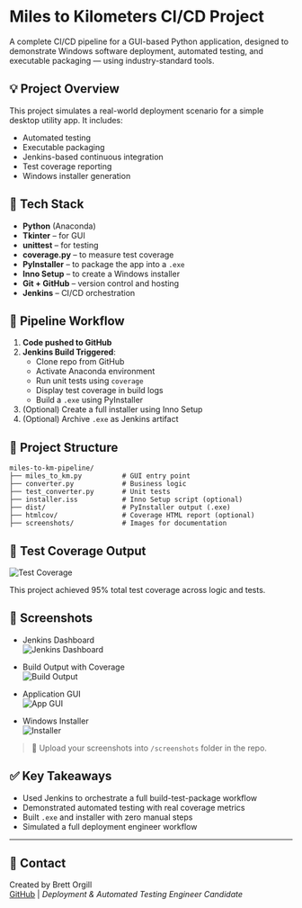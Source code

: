 # Miles to Kilometers CI/CD Project

A complete CI/CD pipeline for a GUI-based Python application, designed to demonstrate Windows software deployment, automated testing, and executable packaging — using industry-standard tools.

## 💡 Project Overview

This project simulates a real-world deployment scenario for a simple desktop utility app. It includes:

- Automated testing
- Executable packaging
- Jenkins-based continuous integration
- Test coverage reporting
- Windows installer generation

## 🧰 Tech Stack

- **Python** (Anaconda)
- **Tkinter** – for GUI
- **unittest** – for testing
- **coverage.py** – to measure test coverage
- **PyInstaller** – to package the app into a `.exe`
- **Inno Setup** – to create a Windows installer
- **Git + GitHub** – version control and hosting
- **Jenkins** – CI/CD orchestration

## 🚀 Pipeline Workflow

1. **Code pushed to GitHub**
2. **Jenkins Build Triggered**:
    - Clone repo from GitHub
    - Activate Anaconda environment
    - Run unit tests using `coverage`
    - Display test coverage in build logs
    - Build a `.exe` using PyInstaller
3. (Optional) Create a full installer using Inno Setup
4. (Optional) Archive `.exe` as Jenkins artifact

## 📁 Project Structure

```
miles-to-km-pipeline/
├── miles_to_km.py          # GUI entry point
├── converter.py            # Business logic
├── test_converter.py       # Unit tests
├── installer.iss           # Inno Setup script (optional)
├── dist/                   # PyInstaller output (.exe)
├── htmlcov/                # Coverage HTML report (optional)
├── screenshots/            # Images for documentation
```

## 🧪 Test Coverage Output

![Test Coverage](screenshots/test_coverage.png)

This project achieved 95% total test coverage across logic and tests.

## 📸 Screenshots

- Jenkins Dashboard  
  ![Jenkins Dashboard](screenshots/jenkins_dashboard.png)

- Build Output with Coverage  
  ![Build Output](screenshots/jenkins_console_output.png)

- Application GUI  
  ![App GUI](screenshots/app_gui.png)

- Windows Installer  
  ![Installer](screenshots/installer_wizard.png)

> 📍 Upload your screenshots into `/screenshots` folder in the repo.

## ✅ Key Takeaways

- Used Jenkins to orchestrate a full build-test-package workflow
- Demonstrated automated testing with real coverage metrics
- Built `.exe` and installer with zero manual steps
- Simulated a full deployment engineer workflow

---

## 🤝 Contact

Created by Brett Orgill  
[GitHub](https://github.com/orgillb) | *Deployment & Automated Testing Engineer Candidate*
